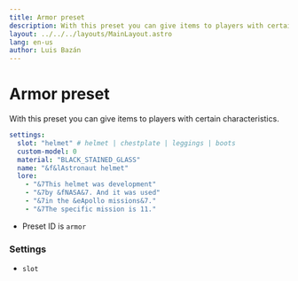 ```yaml
---
title: Armor preset
description: With this preset you can give items to players with certain characteristics.
layout: ../../../layouts/MainLayout.astro
lang: en-us
author: Luis Bazán
---
```


# Armor preset

With this preset you can give items to players with certain characteristics.

```yaml
settings:
  slot: "helmet" # helmet | chestplate | leggings | boots
  custom-model: 0
  material: "BLACK_STAINED_GLASS"
  name: "&f&lAstronaut helmet"
  lore:
    - "&7This helmet was development"
    - "&7by &fNASA&7. And it was used"
    - "&7in the &eApollo missions&7."
    - "&7The specific mission is 11."
```

- Preset ID is `armor`

### Settings

- `slot`
